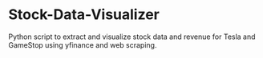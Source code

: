 # Stock-Data-Visualizer
Python script to extract and visualize stock data and revenue for Tesla and GameStop using yfinance and web scraping.
